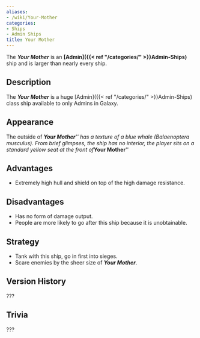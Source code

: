 ```yaml
---
aliases:
- /wiki/Your-Mother
categories:
- Ships
- Admin Ships
title: Your Mother
---
```


The **_Your Mother_** is an **[Admin]({{< ref "/categories/" >}}Admin-Ships)** ship and is larger than nearly every ship. 

## Description

The **_Your Mother_** is a huge [Admin]({{< ref "/categories/" >}}Admin-Ships) class ship available to only Admins in Galaxy.

## Appearance

The outside of ***Your Mother**'' has a texture of a blue whale (Balaenoptera musculus). From brief glimpses, the ship has no interior, the player sits on a standard yellow seat at the front of***Your Mother**''

## Advantages

- Extremely high hull and shield on top of the high damage resistance.

## Disadvantages 

- Has no form of damage output.
- People are more likely to go after this ship because it is unobtainable.

## Strategy

- Tank with this ship, go in first into sieges.
- Scare enemies by the sheer size of **_Your Mother_**.

## Version History 

???

## Trivia

???